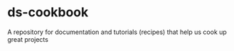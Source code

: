 # ds-cookbook
A repository for documentation and tutorials (recipes) that help us cook up great projects
